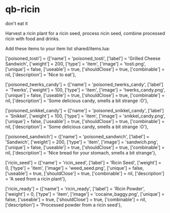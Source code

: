 # qb-ricin
 don't eat it

 Harvest a ricin plant for a ricin seed, process ricin seed, combine processed ricin with food and drinks. 
 
 Add these items to your item list shared/items.lua:

['poisoned_tosti'] 				 = {['name'] = 'poisoned_tosti', 			 	  	  	['label'] = 'Grilled Cheese Sandwich', ['weight'] = 200, 		['type'] = 'item', 		['image'] = 'tosti.png', 				['unique'] = false, 	['useable'] = true, ['shouldClose'] = true,   ['combinable'] = nil,   ['description'] = 'Nice to eat'},

['poisoned_twerks_candy'] 		 = {['name'] = 'poisoned_twerks_candy', 			  	  	['label'] = 'Twerks', 					['weight'] = 100, 		['type'] = 'item', 		['image'] = 'twerks_candy.png', 		['unique'] = false, 	['useable'] = true, 	['shouldClose'] = true,	   ['combinable'] = nil,   ['description'] = 'Some delicious candy, smells a   bit strange :O'},

['poisoned_snikkel_candy'] 		 = {['name'] = 'poisoned_snikkel_candy', 			  	['label'] = 'Snikkel', 					['weight'] = 100, 		['type'] = 'item', 		['image'] = 'snikkel_candy.png', 		['unique'] = false, 	['useable'] = true, 	['shouldClose'] = true,	   ['combinable'] = nil,   ['description'] = 'Some delicious candy, smells a bit strange :O'},

['poisoned_sandwich'] 			 = {['name'] = 'poisoned_sandwich', 			  	  		['label'] = 'Sandwich', 				['weight'] = 200, 		['type'] = 'item', 		['image'] = 'sandwich.png', ['unique'] = false, 	['useable'] = true, 	['shouldClose'] = true,	   ['combinable'] = nil,   ['description'] = 'Nice bread for your stomach, smells a bit strange'},

['ricin_seed'] 				 	 = {['name'] = 'ricin_seed', 			    ['label'] = 'Ricin Seed', 				['weight'] = 0, 		['type'] = 'item', 		['image'] = 'weed_seed.png', 		   ['unique'] = false, 	['useable'] = true, 	['shouldClose'] = true,	   ['combinable'] = nil,   ['description'] = 'A seed from a ricin plant'},

['ricin_ready'] 				 = {['name'] = 'ricin_ready', 			    ['label'] = 'Ricin Powder', 				['weight'] = 0, 		['type'] = 'item', 		['image'] = 'cocaine_baggy.png', 		   ['unique'] = false, 	['useable'] = true, 	['shouldClose'] = true,	   ['combinable'] = nil,   ['description'] = 'Processed powder from a ricin seed'},
